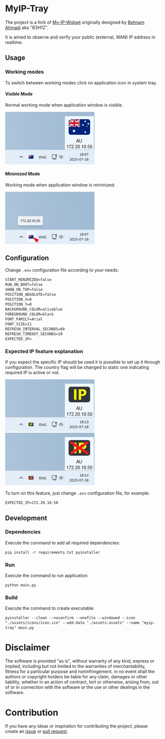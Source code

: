 # MyIP-Tray

The project is a fork of [My-IP-Widget](https://github.com/B3H1Z/My-IP-Widget)
originally designed by [Behnam Ahmadi](https://behnamahmadi.com/) aka "B3H1Z".

It is aimed to observe and verify your public (external, WAN) IP address in realtime.

## Usage

### Working modes

To switch between working modes click on application icon in system tray.

#### Visible Mode

Normal working mode when application window is visible.

![](docs/view-visible.png)

#### Minimized Mode

Working mode when application window is minimized.

![](docs/view-minimized.png)

## Configuration

Change `.env` configuration file according to your needs:

```dotenv
START_MINIMIZED=false
RUN_ON_BOOT=false
SHOW_ON_TOP=false
POSITION_ABSOLUTE=false
POSITION_X=0
POSITION_Y=0
BACKGROUND_COLOR=aliceblue
FOREGROUND_COLOR=black
FONT_FAMILY=Arial
FONT_SIZE=11
REFRESH_INTERVAL_SECONDS=60
REFRESH_TIMEOUT_SECONDS=10
EXPECTED_IP=
```

### Expected IP feature explanation

If you expect the specific IP should be used it is possible to set up it through configuration.
The country flag will be changed to static one indicating required IP is active or not.

![](docs/view-expected-ip.png)
![](docs/view-unexpected-ip.png)

To turn on this feature, just change `.env` configuration file, for example:

```dotenv
EXPECTED_IP=172.20.10.50
```

## Development

### Dependencies

Execute the command to add all required dependencies:

```shell
pip install -r requirements.txt pyinstaller
```
### Run

Execute the command to run application:

```shell
python main.py
```

### Build

Execute the command to create executable:

```shell
pyinstaller --clean --noconfirm --onefile --windowed --icon "./assets/icons/icon.ico" --add-data "./assets:assets" --name "myip-tray" main.py
```

# Disclaimer

The software is provided "as is", without warranty of any kind, express or
implied, including but not limited to the warranties of merchantability,
fitness for a particular purpose and noninfringement. in no event shall the
authors or copyright holders be liable for any claim, damages or other
liability, whether in an action of contract, tort or otherwise, arising from,
out of or in connection with the software or the use or other dealings in the
software.

# Contribution

If you have any ideas or inspiration for contributing the project,
please create an [issue](https://github.com/rpanchyk/myip-tray/issues/new)
or [pull request](https://github.com/rpanchyk/myip-tray/pulls).
